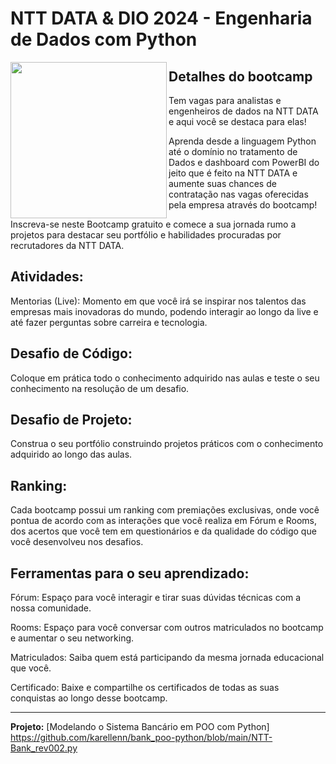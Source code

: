# NTT DATA & DIO 2024 - Engenharia de Dados com Python

<picture> <img align="left" src="https://hermes.dio.me/tracks/2a3a2d2b-7de7-457c-b4df-dcd327eae9eb.png" width = 250px></picture>


## Detalhes do bootcamp

Tem vagas para analistas e engenheiros de dados na NTT DATA e aqui você se destaca para elas!

Aprenda desde a linguagem Python até o domínio no tratamento de Dados e dashboard com PowerBI do jeito que é feito na NTT DATA e aumente suas chances de contratação nas vagas oferecidas pela empresa através do bootcamp!

Inscreva-se neste Bootcamp gratuito e comece a sua jornada rumo a projetos para destacar seu portfólio e habilidades procuradas por recrutadores da NTT DATA.


## Atividades:
Mentorias (Live): Momento em que você irá se inspirar nos talentos das empresas mais inovadoras do mundo, podendo interagir ao longo da live e até fazer perguntas sobre carreira e tecnologia.

## Desafio de Código:
Coloque em prática todo o conhecimento adquirido nas aulas e teste o seu conhecimento na resolução de um desafio.

## Desafio de Projeto: 
Construa o seu portfólio construindo projetos práticos com o conhecimento adquirido ao longo das aulas.

## Ranking: 
Cada bootcamp possui um ranking com premiações exclusivas, onde você pontua de acordo com as interações que você realiza em Fórum e Rooms, dos acertos que você tem em questionários e da qualidade do código que você desenvolveu nos desafios.

## Ferramentas para o seu aprendizado:

Fórum: Espaço para você interagir e tirar suas dúvidas técnicas com a nossa comunidade.

Rooms: Espaço para você conversar com outros matriculados no bootcamp e aumentar o seu networking.

Matriculados: Saiba quem está participando da mesma jornada educacional que você.

Certificado: Baixe e compartilhe os certificados de todas as suas conquistas ao longo desse bootcamp.
________________________________________________________________________________________________________________________________________________________
**Projeto:** [Modelando o Sistema Bancário em POO com Python] https://github.com/karellenn/bank_poo-python/blob/main/NTT-Bank_rev002.py
